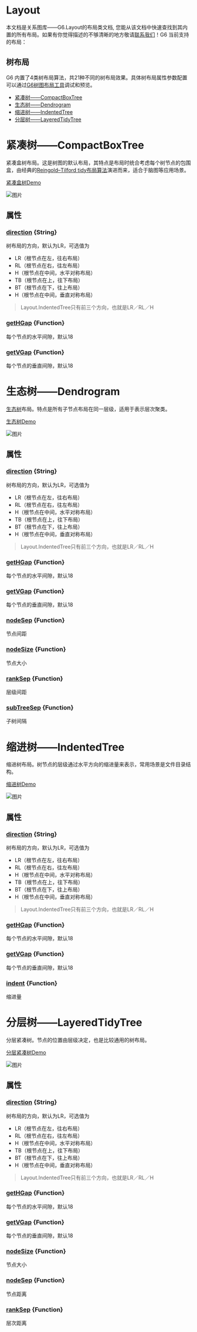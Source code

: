 <!--
 index: 7
 title: Layout
 resource:
   jsFiles:
     - ${url.g6}
-->

# Layout

本文档是关系图库——G6.Layout的布局类文档, 您能从该文档中快速查找到其内置的所有布局。如果有你觉得描述的不够清晰的地方敬请[联系我们](/about/index.html)！G6 当前支持的布局：


## 树布局

G6 内置了4类树布局算法，共21种不同的树布局效果。具体树布局属性参数配置可以通过[G6树图布局工具](../demo/tree/tree-layout.html)调试和预览。

* [紧凑树——CompactBoxTree](#_紧凑树——compactboxtree)
* [生态树——Dendrogram](#_生态树——dendrogram)
* [缩进树——IndentedTree](#_缩进树——indentedTree)
* [分层树——LayeredTidyTree](#_分层树——layeredtidytree)

<!-- # 网布局基类——NetLayoutBase

网布局的基类，不可直接使用，可基于该类拓展出 G6 所需的网布局。所有内置布局继承于该类，享有该类的所有属性和方法。

## 属性

### [nodes](#_nodes) {Array} 

参与布局的节点集

### [edges](#_edges) {Array} 

参与布局的边集

## 方法

### [execute](#_execute) {Function} 

执行布局

# 树布局基类——TreeLayoutBase

树布局的基类，不可直接使用，可基于该类拓展出 G6 所需的树布局。所有内置布局继承于该类，享有该类的所有属性和方法。

## 属性

### [root](#_root) {Object} 

参与布局的树根节点

## 方法

### [execute](#_execute) {Function} 

执行布局 -->

# 紧凑树——CompactBoxTree

紧凑盒树布局。这是树图的默认布局，其特点是布局时统合考虑每个树节点的包围盒，由经典的[Reingold–Tilford tidy布局算法](http://emr.cs.iit.edu/~reingold/tidier-drawings.pdf)演进而来，适合于脑图等应用场景。

[紧凑盒树Demo](../demo/tree/compact-box.html)

![图片](https://zos.alipayobjects.com/skylark/8aee7a6b-9e79-41f2-918c-7c5269011e68/attach/5286/9f92b3c9ea6abea7/right-logical.png)

## 属性

### [direction](#_direction) {String}

树布局的方向，默认为LR，可选值为

* LR（根节点在左，往右布局）
* RL（根节点在右，往左布局）
* H（根节点在中间，水平对称布局）
* TB（根节点在上，往下布局）
* BT（根节点在下，往上布局）
* H（根节点在中间，垂直对称布局）

> Layout.IndentedTree只有前三个方向，也就是LR／RL／H

### [getHGap](#_gethgap) {Function}

每个节点的水平间隙，默认18

### [getVGap](#_getvgap) {Function}

每个节点的垂直间隙，默认18

# 生态树——Dendrogram

[生态树](https://en.wikipedia.org/wiki/Dendrogram)布局。特点是所有子节点布局在同一层级，适用于表示层次聚类。

[生态树Demo](../demo/tree/dendrogram.html)

![图片](http://alipay-rmsdeploy-image.cn-hangzhou.alipay.aliyun-inc.com/skylark/attach/5286/17725fb0e7af3a7a/dendrogram-lr.png)

## 属性

### [direction](#_direction) {String}

树布局的方向，默认为LR，可选值为

* LR（根节点在左，往右布局）
* RL（根节点在右，往左布局）
* H（根节点在中间，水平对称布局）
* TB（根节点在上，往下布局）
* BT（根节点在下，往上布局）
* H（根节点在中间，垂直对称布局）

> Layout.IndentedTree只有前三个方向，也就是LR／RL／H

### [getHGap](#_gethgap) {Function}

每个节点的水平间隙，默认18

### [getVGap](#_getvgap) {Function}

每个节点的垂直间隙，默认18

### [nodeSep](#_nodeSep) {Function}

节点间距

### [nodeSize](#_nodeSize) {Function}

节点大小

### [rankSep](#_rankSep) {Function}

层级间距

### [subTreeSep](#_subTreeSep) {Function}

子树间隔

# 缩进树——IndentedTree

缩进树布局。树节点的层级通过水平方向的缩进量来表示，常用场景是文件目录结构。

[缩进树Demo](../demo/tree/indented.html)

![图片](http://alipay-rmsdeploy-image.cn-hangzhou.alipay.aliyun-inc.com/skylark/attach/5286/665db9cced8fc459d82b1fb5fba0ca9b)

## 属性

### [direction](#_direction) {String}

树布局的方向，默认为LR，可选值为

* LR（根节点在左，往右布局）
* RL（根节点在右，往左布局）
* H（根节点在中间，水平对称布局）
* TB（根节点在上，往下布局）
* BT（根节点在下，往上布局）
* H（根节点在中间，垂直对称布局）

> Layout.IndentedTree只有前三个方向，也就是LR／RL／H

### [getHGap](#_gethgap) {Function}

每个节点的水平间隙，默认18

### [getVGap](#_getvgap) {Function}

每个节点的垂直间隙，默认18

### [indent](#_indent) {Function}

缩进量

# 分层树——LayeredTidyTree

分层紧凑树。节点的位置由层级决定，也是比较通用的树布局。

[分层紧凑树Demo](../demo/tree/layered-tidy.html)

![图片](http://alipay-rmsdeploy-image.cn-hangzhou.alipay.aliyun-inc.com/skylark/attach/5286/a19056f79765b75c/layered-tidy-lr.png)

## 属性

### [direction](#_direction) {String}

树布局的方向，默认为LR，可选值为

* LR（根节点在左，往右布局）
* RL（根节点在右，往左布局）
* H（根节点在中间，水平对称布局）
* TB（根节点在上，往下布局）
* BT（根节点在下，往上布局）
* H（根节点在中间，垂直对称布局）

> Layout.IndentedTree只有前三个方向，也就是LR／RL／H

### [getHGap](#_gethgap) {Function}

每个节点的水平间隙，默认18

### [getVGap](#_getvgap) {Function}

每个节点的垂直间隙，默认18

### [nodeSize](#_nodeSize) {Function}

节点大小

### [nodeSep](#_nodeSep) {Function}

节点距离

### [rankSep](#_rankSep) {Function}

层次距离